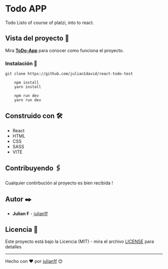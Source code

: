 # Todo APP

Todo Listo of course of platzi, into to react.

## Vista del proyecto 🚀

Mira **[ToDo-App](https://julian1david-react-todo.netlify.app/)** para conocer como funciona el proyecto.


### Instalación 🔧

```
git clone https://github.com/julian1david/react-todo-test
```

```
    npm install
    yarn install
```

```
    npm run dev
    yarn run dev
```

## Construido con 🛠️

* React
* HTML
* CSS
* SASS
* VITE

## Contribuyendo 🖇️

Cualquier contirbución al proyecto es bien recibida ! 

## Autor ✒️

* **Julian F**  - [julian1f](https://github.com/julian1david)


## Licencia 📄

Este proyecto está bajo la Licencia (MIT) - mira el archivo [LICENSE](LICENSE) para detalles

---
Hecho con ❤️ por [julian1f](https://github.com/julian1david) 😊